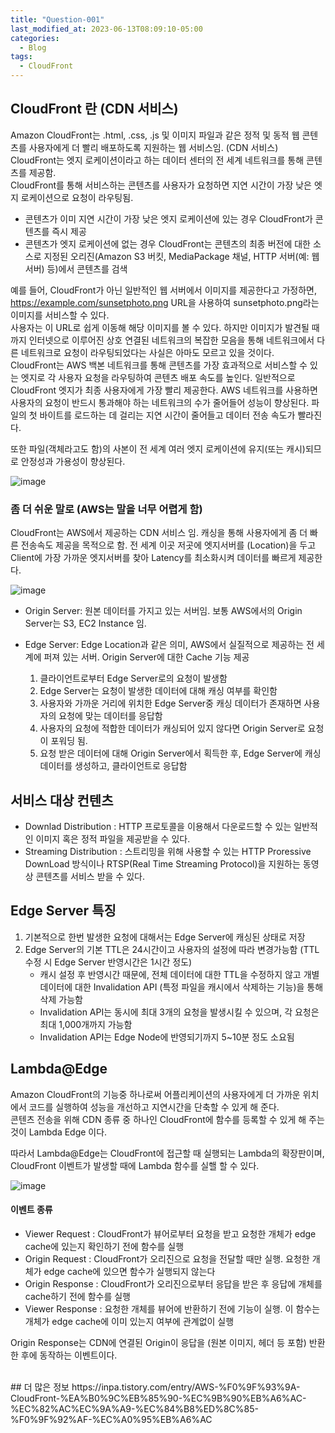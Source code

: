 ```yaml
---
title: "Question-001"
last_modified_at: 2023-06-13T08:09:10-05:00
categories:
  - Blog
tags:
  - CloudFront
---
```


## CloudFront 란 (CDN 서비스) 
Amazon CloudFront는 .html, .css, .js 및 이미지 파일과 같은 정적 및 동적 웹 콘텐츠를 사용자에게 더 빨리 배포하도록 지원하는 웹 서비스임. (CDN 서비스)  
CloudFront는 엣지 로케이션이라고 하는 데이터 센터의 전 세계 네트워크를 통해 콘텐츠를 제공함.  
CloudFront를 통해 서비스하는 콘텐츠를 사용자가 요청하면 지연 시간이 가장 낮은 엣지 로케이션으로 요청이 라우팅됨. 
<br/>
- 콘텐츠가 이미 지연 시간이 가장 낮은 엣지 로케이션에 있는 경우 CloudFront가 콘텐츠를 즉시 제공
- 콘텐츠가 엣지 로케이션에 없는 경우 CloudFront는 콘텐츠의 최종 버전에 대한 소스로 지정된 오리진(Amazon S3 버킷, MediaPackage 채널, HTTP 서버(예: 웹 서버) 등)에서 콘텐츠를 검색

예를 들어, CloudFront가 아닌 일반적인 웹 서버에서 이미지를 제공한다고 가정하면, https://example.com/sunsetphoto.png URL을 사용하여 sunsetphoto.png라는 이미지를 서비스할 수 있다.  
사용자는 이 URL로 쉽게 이동해 해당 이미지를 볼 수 있다. 하지만 이미지가 발견될 때까지 인터넷으로 이루어진 상호 연결된 네트워크의 복잡한 모음을 통해 네트워크에서 다른 네트워크로 요청이 라우팅되었다는 사실은 아마도 모르고 있을 것이다.  
CloudFront는 AWS 백본 네트워크를 통해 콘텐츠를 가장 효과적으로 서비스할 수 있는 엣지로 각 사용자 요청을 라우팅하여 콘텐츠 배포 속도를 높인다. 일반적으로 CloudFront 엣지가 최종 사용자에게 가장 빨리 제공한다. AWS 네트워크를 사용하면 사용자의 요청이 반드시 통과해야 하는 네트워크의 수가 줄어들어 성능이 향상된다. 파일의 첫 바이트를 로드하는 데 걸리는 지연 시간이 줄어들고 데이터 전송 속도가 빨라진다.

또한 파일(객체라고도 함)의 사본이 전 세계 여러 엣지 로케이션에 유지(또는 캐시)되므로 안정성과 가용성이 향상된다.

![image](https://github.com/lucky-sugar-park/lucky-sugar-park.github.io/assets/135287235/1ef1989d-5ae9-4ce2-ae7d-6b89a8cdec0d)  

### 좀 더 쉬운 말로 (AWS는 말을 너무 어렵게 함)  
CloudFront는 AWS에서 제공하는 CDN 서비스 임. 캐싱을 통해 사용자에게 좀 더 빠른 전송속도 제공을 목적으로 함. 전 세계 이곳 저곳에 엣지서버를 (Location)을 두고 Client에 가장 가까운 엣지서버를 찾아 Latency를 최소화시켜 데이터를 빠르게 제공한다.  

![image](https://github.com/lucky-sugar-park/lucky-sugar-park.github.io/assets/135287235/96784714-688f-4303-b866-d1db22a841ac)  

- Origin Server: 원본 데이터를 가지고 있는 서버임. 보통 AWS에서의 Origin Server는 S3, EC2 Instance 임.
- Edge Server: Edge Location과 같은 의미, AWS에서 실질적으로 제공하는 전 세계에 퍼져 있는 서버. Origin Server에 대한 Cache 기능 제공

  1. 클라이언트로부터 Edge Server로의 요청이 발생함
  2. Edge Server는 요청이 발생한 데이터에 대해 캐싱 여부를 확인함
  3. 사용자와 가까운 거리에 위치한 Edge Server중 캐싱 데이터가 존재하면 사용자의 요청에 맞는 데이터를 응답함
  4. 사용자의 요청에 적합한 데이터가 캐싱되어 있지 않다면 Origin Server로 요청이 포워딩 됨.
  5. 요청 받은 데이터에 대해 Origin Server에서 획득한 후, Edge Server에 캐싱 데이터를 생성하고, 클라이언트로 응답함

## 서비스 대상 컨텐츠
- Downlad Distribution : HTTP 프로토콜을 이용해서 다운로드할 수 있는 일반적인 이미지 혹은 정적 파일을 제공받을 수 있다.
- Streaming Distribution : 스트리밍을 위해 사용할 수 있는  HTTP Proressive DownLoad 방식이나 RTSP(Real Time Streaming Protocol)을 지원하는 동영상 콘텐츠를 서비스 받을 수 있다.

## Edge Server 특징
1. 기본적으로 한번 발생한 요청에 대해서는 Edge Server에 캐싱된 상태로 저장  
2. Edge Server의 기본 TTL은 24시간이고 사용자의 설정에 따라 변경가능함 (TTL 수정 시 Edge Server 반영시간은 1시간 정도)  
   - 캐시 설정 후 반영시간 때문에, 전체 데이터에 대한 TTL을 수정하지 않고 개별 데이터에 대한  Invalidation API (특정 파일을 캐시에서 삭제하는 기능)을 통해 삭제 가능함  
   - Invalidation API는 동시에 최대 3개의 요청을 발생시킬 수 있으며, 각 요청은 최대 1,000개까지 가능함
   - Invalidation API는 Edge Node에 반영되기까지 5~10분 정도 소요됨
  
## Lambda@Edge  
Amazon CloudFront의 기능중 하나로써 어플리케이션의 사용자에게 더 가까운 위치에서 코드를 실행하여 성능을 개선하고 지연시간을 단축할 수 있게 해 준다.  
콘텐츠 전송을 위해 CDN 종류 중 하나인 CloudFront에 함수를 등록할 수 있게 해 주는 것이 Lambda Edge 이다.  

따라서 Lambda@Edge는 CloudFront에 접근할 때 실행되는 Lambda의 확장판이며, CloudFront 이벤트가 발생할 때에 Lambda 함수를 실핼 할 수 있다.  

![image](https://github.com/lucky-sugar-park/lucky-sugar-park.github.io/assets/135287235/f147bc21-895f-45e5-8263-a246488a0d36)

#### 이벤트 종류
- Viewer Request : CloudFront가 뷰어로부터 요청을 받고 요청한 개체가 edge cache에 있는지 확인하기 전에 함수를 실행
- Origin Request : CloudFront가 오리진으로 요청을 전달할 때만 실행. 요청한 개체가 edge cache에 있으면 함수가 실행되지 않는다
- Origin Response : CloudFront가 오리진으로부터 응답을 받은 후 응답에 개체를 cache하기 전에 함수를 실행
- Viewer Response : 요청한 개체를 뷰어에 반환하기 전에 기능이 실행. 이 함수는 개체가 edge cache에 이미 있는지 여부에 관계없이 실행

Origin Response는 CDN에 연결된 Origin이 응답을 (원본 이미지, 헤더 등 포함) 반환한 후에 동작하는 이벤트이다. 

<br/>
## 더 많은 정보 
https://inpa.tistory.com/entry/AWS-%F0%9F%93%9A-CloudFront-%EA%B0%9C%EB%85%90-%EC%9B%90%EB%A6%AC-%EC%82%AC%EC%9A%A9-%EC%84%B8%ED%8C%85-%F0%9F%92%AF-%EC%A0%95%EB%A6%AC


